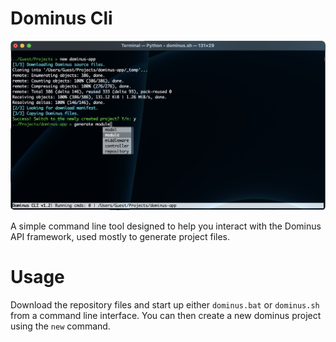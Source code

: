 # Dominus Cli

![Dominus CLI](/screenshots/dominus_cli.png?raw=true "Dominus CLI")

A simple command line tool designed to help you interact with the Dominus API framework, used mostly to generate project files.

# Usage
Download the repository files and start up either `dominus.bat` or `dominus.sh` from a command line interface. You can then create a new dominus project using the `new` command.